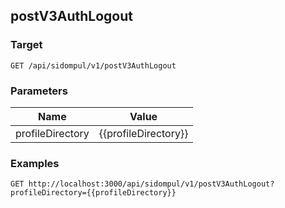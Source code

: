 ## postV3AuthLogout


### Target
```
GET /api/sidompul/v1/postV3AuthLogout
```

### Parameters
Name | Value
--- | ---
profileDirectory|{{profileDirectory}}



### Examples

```
GET http://localhost:3000/api/sidompul/v1/postV3AuthLogout?profileDirectory={{profileDirectory}}
```


